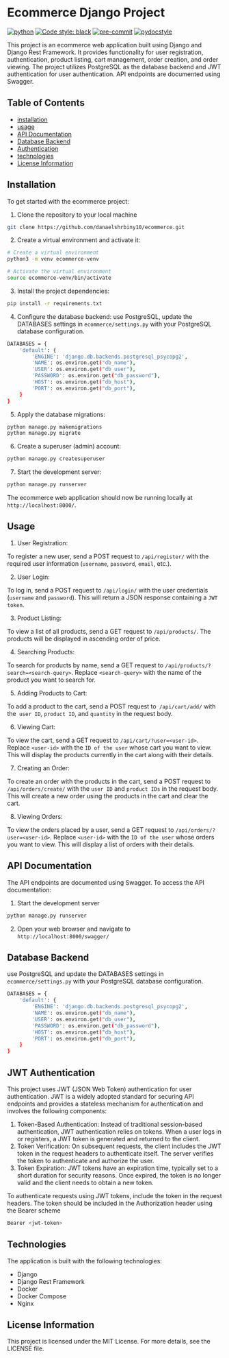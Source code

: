 # Ecommerce Django Project

[![python](https://img.shields.io/badge/Python-3.11-3776AB.svg?style=flat&logo=python&logoColor=yellow&color=darkblue)](https://www.python.org) [![Code style: black](https://img.shields.io/badge/code%20style-black-000000.svg)](https://github.com/psf/black)  [![pre-commit](https://img.shields.io/badge/pre--commit-enabled-darkgreen?logo=pre-commit&logoColor=white)](https://github.com/pre-commit/pre-commit) [![pydocstyle](https://img.shields.io/badge/pydocstyle-enabled-brown)](http://www.pydocstyle.org/en/stable/)

This project is an ecommerce web application built using Django and Django Rest Framework. It provides functionality for user registration, authentication, product listing, cart management, order creation, and order viewing. The project utilizes PostgreSQL as the database backend and JWT authentication for user authentication. API endpoints are documented using Swagger.

## Table of Contents

- [installation](./README.md/#installation)
- [usage](./README.md/#usage)
- [API Documentation](./README.md/#api-documentation)
- [Database Backend](./README.md/#database-backend)
- [Authentication](./README.md/#jwt-authentication)
- [technologies](./README.md/#technologies)
- [License Information](./README.md/#license-information)

## Installation

To get started with the ecommerce project:

1. Clone the repository to your local machine

```bash
git clone https://github.com/danaelshrbiny10/ecommerce.git
```

2. Create a virtual environment and activate it:

```bash
# Create a virtual environment
python3 -m venv ecommerce-venv

# Activate the virtual environment
source ecommerce-venv/bin/activate

```

3. Install the project dependencies:

```bash
pip install -r requirements.txt

```

4. Configure the database backend:
   use PostgreSQL, update the DATABASES settings in `ecommerce/settings.py` with your PostgreSQL database configuration.

```bash
DATABASES = {
    'default': {
        'ENGINE': 'django.db.backends.postgresql_psycopg2',
        'NAME': os.environ.get("db_name"),
        'USER': os.environ.get("db_user"),
        'PASSWORD': os.environ.get("db_password"),
        'HOST': os.environ.get("db_host"),
        'PORT': os.environ.get("db_port"),
    }
}

```

5. Apply the database migrations:

```bash
python manage.py makemigrations
python manage.py migrate
```

6. Create a superuser (admin) account:

```bash
python manage.py createsuperuser
```

7. Start the development server:

```bash
python manage.py runserver
```

The ecommerce web application should now be running locally at `http://localhost:8000/`.

## Usage

1. User Registration:

To register a new user, send a POST request to `/api/register/` with the required user information (`username`, `password`, `email`, etc.).

2. User Login:

To log in, send a POST request to `/api/login/` with the user credentials (`username` and `password`). This will return a JSON response containing a `JWT token`.

3. Product Listing:

To view a list of all products, send a GET request to `/api/products/`. The products will be displayed in ascending order of price.

4. Searching Products:

To search for products by name, send a GET request to `/api/products/?search=<search-query>`. Replace `<search-query>` with the name of the product you want to search for.

5. Adding Products to Cart:

To add a product to the cart, send a POST request to` /api/cart/add/` with the` user ID`, `product ID`, and `quantity` in the request body.

6. Viewing Cart:

To view the cart, send a GET request to `/api/cart/?user=<user-id>`. Replace `<user-id>` with the `ID of the user` whose cart you want to view. This will display the products currently in the cart along with their details.

7. Creating an Order:

To create an order with the products in the cart, send a POST request to `/api/orders/create/` with the `user ID` and `product IDs` in the request body. This will create a new order using the products in the cart and clear the cart.

8. Viewing Orders:

To view the orders placed by a user, send a GET request to `/api/orders/?user=<user-id>`. Replace `<user-id>` with the `ID of the user` whose orders you want to view. This will display a list of orders with their details.

## API Documentation

The API endpoints are documented using Swagger. To access the API documentation:

1. Start the development server

```bash
python manage.py runserver
```

2. Open your web browser and navigate to `http://localhost:8000/swagger/`

## Database Backend

use PostgreSQL and update the DATABASES settings in `ecommerce/settings.py` with your PostgreSQL database configuration.

```bash
DATABASES = {
    'default': {
        'ENGINE': 'django.db.backends.postgresql_psycopg2',
        'NAME': os.environ.get("db_name"),
        'USER': os.environ.get("db_user"),
        'PASSWORD': os.environ.get("db_password"),
        'HOST': os.environ.get("db_host"),
        'PORT': os.environ.get("db_port"),
    }
}

```

## JWT Authentication

This project uses JWT (JSON Web Token) authentication for user authentication. JWT is a widely adopted standard for securing API endpoints and provides a stateless mechanism for authentication and involves the following components:

1. Token-Based Authentication: Instead of traditional session-based authentication, JWT authentication relies on tokens. When a user logs in or registers, a JWT token is generated and returned to the client.
2. Token Verification: On subsequent requests, the client includes the JWT token in the request headers to authenticate itself. The server verifies the token to authenticate and authorize the user.
3. Token Expiration: JWT tokens have an expiration time, typically set to a short duration for security reasons. Once expired, the token is no longer valid and the client needs to obtain a new token.

To authenticate requests using JWT tokens, include the token in the request headers. The token should be included in the Authorization header using the Bearer scheme

```bash
Bearer <jwt-token>
```

## Technologies

The application is built with the following technologies:

- Django
- Django Rest Framework
- Docker
- Docker Compose
- Nginx

## License Information

This project is licensed under the MIT License. For more details, see the LICENSE file.
